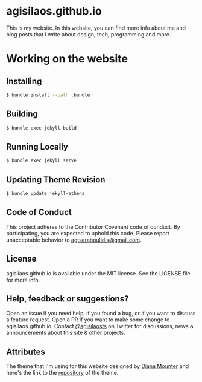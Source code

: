 # agisilaos.github.io

This is my website. In this website, you can find more info about me and blog posts that I write about design, tech, programming and more.

# Working on the website
## Installing

```sh
$ bundle install --path .bundle
```

## Building

```sh
$ bundle exec jekyll build
```

## Running Locally

```sh
$ bundle exec jekyll serve
```

## Updating Theme Revision

```sh
$ bundle update jekyll-athena
```

## Code of Conduct
This project adheres to the Contributor Covenant code of conduct. By participating, you are expected to uphold this code. Please report unacceptable behavior to agtsaraboulidis@gmail.com.

## License
agisilaos.github.io is available under the MIT license. See the LICENSE file for more info.

## Help, feedback or suggestions?
Open an issue if you need help, if you found a bug, or if you want to discuss a feature request. Open a PR if you want to make some change to agisilaos.github.io. Contact [@agisilaosts](https://twitter.com/agisilaosts) on Twitter for discussions, news & announcements about this site & other projects.

## Attributes
The theme that I'm using for this website designed by [Diana Mounter](https://github.com/broccolini) and here's the link to the [repository](https://github.com/broccolini/athena) of the theme.

